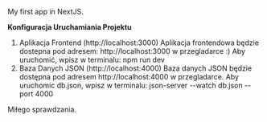 My first app in NextJS.

**Konfiguracja Uruchamiania Projektu**
1. Aplikacja Frontend (http://localhost:3000)
   Aplikacja frontendowa będzie dostepna pod adresem: http://localhost:3000 w przegladarce :)
  Aby uruchomić, wpisz w terminalu: npm run dev
2. Baza Danych JSON (http://localhost:4000)
  Baza danych JSON będzie dostępna pod adresem http://localhost:4000 w przegladarce.
  Aby uruchomic db.json, wpisz w terminalu: json-server --watch db.json --port 4000

Miłego sprawdzania.
   
